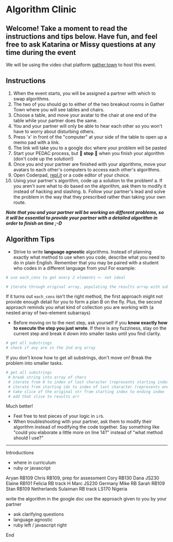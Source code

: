 # Algorithm Clinic

## Welcome! Take a moment to read the instructions and tips below. Have fun, and feel free to ask Katarina or Missy questions at any time during the event

We will be using the video chat platform [gather.town](http://gather.town) to host this event.

## Instructions

1. When the event starts, you will be assigned a partner with which to swap algorithms.
2. The two of you should go to either of the two breakout rooms in Gather Town where you will see tables and chairs.
3. Choose a table, and move your avatar to the chair at one end of the table while your partner does the same.
4. You and your partner will only be able to hear each other so you won't have to worry about disturbing others.
5. Press 'x' in front of the "computer" at your side of the table to open up a memo pad with a link.
6. The link will take you to a google doc where your problem will be pasted
7. Start your PEDAC process, but 🛑 **stop** 🛑 when you finish your algorithm (don't code up the solution!)
8. Once you and your partner are finished with your algorithms, move your avatars to each other's computers to access each other's algorithms.
9. Open Coderpad, [repl.it](http://repl.it) or a code editor of your choice.
10. Using your partner's algorithm, code up a solution to the problem!
    a. If you aren't sure what to do based on the algorithm, ask them to modify it instead of hacking and slashing.
    b. Follow your partner's lead and solve the problem in the way that they prescribed rather than taking your own route.

***Note that you and your partner will be working on different problems, so it will be essential to provide your partner with a detailed algorithm in order to finish on time ;-D***

## Algorithm Tips

- Strive to write **language agnostic** algorithms. Instead of planning exactly what method to use when you code, describe what you need to do in plain English. Remember that you may be paired with a student who codes in a different language from you! For example:

```ruby
# use each_cons to get every 2 elements <- not ideal

# iterate through original array, populating the results array with subarrays containing every combination of two consecutive elements <- good
```

If it turns out `each_cons` isn't the right method, the first approach might not provide enough detail for you to form a plan B on the fly. Plus, the second approach reminds you what kind of collection you are working with (a nested array of two-element subarrays)

- Before moving on to the next step, ask yourself if you **know exactly how to execute the step you just wrote**. If there is any fuzziness, stay on the current step and break it down into smaller tasks until you find clarity.

```ruby
# get all substrings 
# check if any are in the 2nd arg array
```

If you don't know how to get all substrings, don't move on! Break the problem into smaller tasks.

```ruby
# get all substrings
 # break string into array of chars
 # iterate from 0 to index of last character (represents starting index)
 # iterate from starting idx to index of last character (represents ending index)
 # take slice of the original str from starting index to ending index
 # add that slice to results arr
```

Much better!

- Feel free to test pieces of your logic in `irb`.
- When troubleshooting with your partner, ask them to modify their algorithm instead of modifying the code together. Say something like "could you elaborate a little more on line 14?" instead of "what method should I use?"

---

Introductions
- where in curriculum
- ruby or javascript

Aryan RB109
Chris RB109, prep for assessment
Cory RB130
Dana JS230
Elaine RB101
Felicia RB track
H
Marc JS230 Germany
Mike RB
Sarah RB109
Stan RB109 Netherlands
Sulaiman RB track LS170 Nigeria

write the algorithm in the google doc
use the approach given to you by your partner

- ask clarifying questions
- language agnostic
- ruby left / javascript right

End
